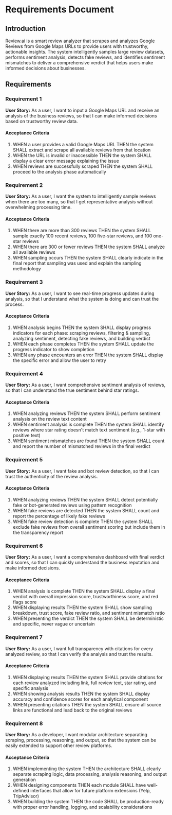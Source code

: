 # Requirements Document

## Introduction

Review.ai is a smart review analyzer that scrapes and analyzes Google Reviews from Google Maps URLs to provide users with trustworthy, actionable insights. The system intelligently samples large review datasets, performs sentiment analysis, detects fake reviews, and identifies sentiment mismatches to deliver a comprehensive verdict that helps users make informed decisions about businesses.

## Requirements

### Requirement 1

**User Story:** As a user, I want to input a Google Maps URL and receive an analysis of the business reviews, so that I can make informed decisions based on trustworthy review data.

#### Acceptance Criteria

1. WHEN a user provides a valid Google Maps URL THEN the system SHALL extract and scrape all available reviews from that location
2. WHEN the URL is invalid or inaccessible THEN the system SHALL display a clear error message explaining the issue
3. WHEN reviews are successfully scraped THEN the system SHALL proceed to the analysis phase automatically

### Requirement 2

**User Story:** As a user, I want the system to intelligently sample reviews when there are too many, so that I get representative analysis without overwhelming processing time.

#### Acceptance Criteria

1. WHEN there are more than 300 reviews THEN the system SHALL sample exactly 100 recent reviews, 100 five-star reviews, and 100 one-star reviews
2. WHEN there are 300 or fewer reviews THEN the system SHALL analyze all available reviews
3. WHEN sampling occurs THEN the system SHALL clearly indicate in the final report that sampling was used and explain the sampling methodology

### Requirement 3

**User Story:** As a user, I want to see real-time progress updates during analysis, so that I understand what the system is doing and can trust the process.

#### Acceptance Criteria

1. WHEN analysis begins THEN the system SHALL display progress indicators for each phase: scraping reviews, filtering & sampling, analyzing sentiment, detecting fake reviews, and building verdict
2. WHEN each phase completes THEN the system SHALL update the progress indicator to show completion
3. WHEN any phase encounters an error THEN the system SHALL display the specific error and allow the user to retry

### Requirement 4

**User Story:** As a user, I want comprehensive sentiment analysis of reviews, so that I can understand the true sentiment behind star ratings.

#### Acceptance Criteria

1. WHEN analyzing reviews THEN the system SHALL perform sentiment analysis on the review text content
2. WHEN sentiment analysis is complete THEN the system SHALL identify reviews where star rating doesn't match text sentiment (e.g., 1-star with positive text)
3. WHEN sentiment mismatches are found THEN the system SHALL count and report the number of mismatched reviews in the final verdict

### Requirement 5

**User Story:** As a user, I want fake and bot review detection, so that I can trust the authenticity of the review analysis.

#### Acceptance Criteria

1. WHEN analyzing reviews THEN the system SHALL detect potentially fake or bot-generated reviews using pattern recognition
2. WHEN fake reviews are detected THEN the system SHALL count and report the percentage of likely fake reviews
3. WHEN fake review detection is complete THEN the system SHALL exclude fake reviews from overall sentiment scoring but include them in the transparency report

### Requirement 6

**User Story:** As a user, I want a comprehensive dashboard with final verdict and scores, so that I can quickly understand the business reputation and make informed decisions.

#### Acceptance Criteria

1. WHEN analysis is complete THEN the system SHALL display a final verdict with overall impression score, trustworthiness score, and red flags score
2. WHEN displaying results THEN the system SHALL show sampling breakdown, trust score, fake review ratio, and sentiment mismatch ratio
3. WHEN presenting the verdict THEN the system SHALL be deterministic and specific, never vague or uncertain

### Requirement 7

**User Story:** As a user, I want full transparency with citations for every analyzed review, so that I can verify the analysis and trust the results.

#### Acceptance Criteria

1. WHEN displaying results THEN the system SHALL provide citations for each review analyzed including link, full review text, star rating, and specific analysis
2. WHEN showing analysis results THEN the system SHALL display accuracy and confidence scores for each analytical component
3. WHEN presenting citations THEN the system SHALL ensure all source links are functional and lead back to the original reviews

### Requirement 8

**User Story:** As a developer, I want modular architecture separating scraping, processing, reasoning, and output, so that the system can be easily extended to support other review platforms.

#### Acceptance Criteria

1. WHEN implementing the system THEN the architecture SHALL clearly separate scraping logic, data processing, analysis reasoning, and output generation
2. WHEN designing components THEN each module SHALL have well-defined interfaces that allow for future platform extensions (Yelp, TripAdvisor)
3. WHEN building the system THEN the code SHALL be production-ready with proper error handling, logging, and scalability considerations